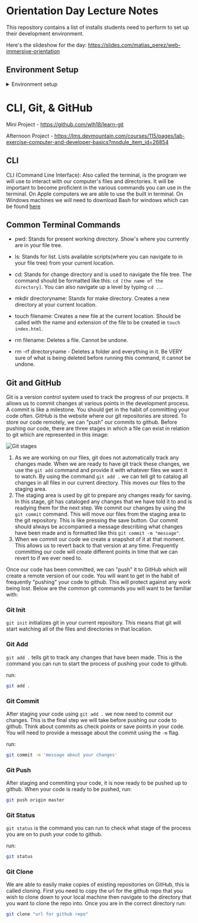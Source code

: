# Orientation Day Lecture Notes

This repository contains a list of installs students need to perform to set up their development environment.

Here's the slideshow for the day: https://slides.com/matias_perez/web-immersive-orientation

## Environment Setup

<details>
  <summary>Environment setup</summary>

### Discord

Link - https://discordapp.com/

All students should create a discord account and join the DevMountain Web server: https://discord.gg/damAMps. Students should change their display name to be their real name. (This can be done by right clicking your own name in the sidebar and selecting `change nickname`.

### Git/Git-bash

All students should download git. Mac users can do so at the link below or by typing `git --version` into their terminal or at the following link:

MacOS - https://git-scm.com/downloads

Windows users should also download git bash, a terminal we will use during the cohort. This can be done here:

Windows - https://gitforwindows.org/

### GitHub

Make sure students have a GitHub account. This is also a good time to configure the username, email, and password of GitHub to work with Git that was just installed.

Link - https://www.github.com

### Node/NPM

Link - https://nodejs.org/en/download/

All students should download and install node. This will install npm automatically.

### VSCode

All students must download Visual Studio Code. This will be our code editor for the duration of the cohort.

Link - https://code.visualstudio.com/download

Students using Macs will need to move the application from their downloads folder to their applications folder. They will then need to install the code command. This is done by opening VSCode and typing `command + shift + p` to open the search bar. Type `shell command` and select the first option.

Students using windows should change the default terminal in VSCode shell by typing `ctrl + shift + p` to open the search bar. Once the search bar is opened, have the students type `select default shell`. They will be able to select Bash as an option.

### Repl.it

Link - https://repl.it/

All students should have a repl account. Use the same email you used to apply for DevMountain

### Canvas

Link - https://lms.devmountain.com/login/canvas

Students should recive an email to create an account for the LMS before starting the program. If you do not recieve this email, feel free to reach out to us.

</details>

# CLI, Git, & GitHub

Mini Project - https://github.com/wlh18/learn-git

Afternoon Project - https://lms.devmountain.com/courses/115/pages/lab-exercise-computer-and-developer-basics?module_item_id=26854

## CLI

CLI (Command Line Interface): Also called the terminal, is the program we will use to interact with our computer's files and directories. It will be important to become proficient in the various commands you can use in the terminal. On Apple computers we are able to use the built in terminal. On Windows machines we will need to download Bash for windows which can be found [here](https://gitforwindows.org/)

## Common Terminal Commands

- pwd: Stands for present working directory. Show's where you currently are in your file tree.

- ls: Stands for list. Lists available scripts(where you can navigate to in your file tree) from your current location.

- cd: Stands for change directory and is used to navigate the file tree. The command should be formatted like this: `cd [the name of the directory]`. You can also navigate up a level by typing `cd ..`.

- mkdir directoryname: Stands for make directory. Creates a new directory at your current location.

- touch filename: Creates a new file at the current location. Should be called with the name and extension of the file to be created ie `touch index.html`.

- rm filename: Deletes a file. Cannot be undone.

- rm -rf directoryname - Deletes a folder and everything in it. Be VERY sure of what is being deleted before running this command, it cannot be undone.

## Git and GitHub

Git is a version control system used to track the progress of our projects. It allows us to commit changes at various points in the development process. A commit is like a milestone. You should get in the habit of committing your code often. GitHub is the website where our git repositories are stored. To store our code remotely, we can "push" our commits to github. Before pushing our code, there are three stages in which a file can exist in relation to git which are represented in this image:

![Git stages](https://res.cloudinary.com/practicaldev/image/fetch/s--Si7ksd-d--/c_limit%2Cf_auto%2Cfl_progressive%2Cq_auto%2Cw_880/https://cdn-images-1.medium.com/max/800/1%2AdiRLm1S5hkVoh5qeArND0Q.png)

1. As we are working on our files, git does not automatically track any changes made. When we are ready to have git track these changes, we use the `git add` command and provide it with whatever files we want it to watch. By using the command `git add .` we can tell git to catalog all changes in all files in our current directory. This moves our files to the staging area.
2. The staging area is used by git to prepare any changes ready for saving. In this stage, git has cataloged any changes that we have told it to and is readying them for the next step. We commit our changes by using the `git commit` command. This will move our files from the staging area to the git repository. This is like pressing the save button. Our commit should always be accompanied a message describing what changes have been made and is formatted like this `git commit -m "message"`.
3. When we commit our code we create a snapshot of it at that moment. This allows us to revert back to that version at any time. Frequently committing our code will create different points in time that we can revert to if we ever need to.

Once our code has been committed, we can "push" it to GitHub which will create a remote version of our code. You will want to get in the habit of frequently "pushing" your code to github. This will protect against any work being lost. Below are the common git commands you will want to be familiar with:

### Git Init

`git init` initializes git in your current repository. This means that git will start watching all of the files and directories in that location.

### Git Add

`git add .` tells git to track any changes that have been made. This is the command you can run to start the process of pushing your code to github.

run:

```bash
git add .
```

### Git Commit

After staging your code using `git add .` we now need to commit our changes. This is the final step we will take before pushing our code to github. Think about commits as check points or save points in your code. You will need to provide a message about the commit using the `-m` flag.

run:

```bash
git commit -m 'message about your changes'
```

### Git Push

After staging and commiting your code, it is now ready to be pushed up to github. When your code is ready to be pushed, run:

```bash
git push origin master
```

### Git Status

`git status` is the command you can run to check what stage of the process you are on to push your code to github.

run:

```bash
git status
```

### Git Clone

We are able to easily make copies of existing repositories on GitHub, this is called cloning. First you need to copy the url for the github repo that you wish to clone down to your local machine then navigate to the directory that you want to clone the repo into. Once you are in the correct directory run:

```bash
git clone "url for github repo"
```
